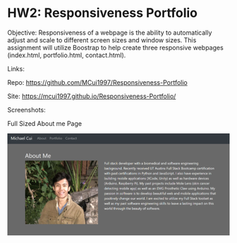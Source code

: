 # HW2: Responsiveness Portfolio

Objective: Responsiveness of a webpage is the ability to automatically adjust and scale to different screen sizes and window sizes. This assignment will utilize Boostrap to help create three responsive webpages (index.html, portfolio.html, contact.html).


Links: 

Repo: https://github.com/MCui1997/Responsiveness-Portfolio 

Site: https://mcui1997.github.io/Responsiveness-Portfolio/


Screenshots:

Full Sized About me Page 

![Alt text](/screenshots/large_index.PNG "Large Index")
